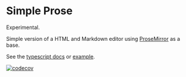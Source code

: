 # Simple Prose

Experimental.

Simple version of a HTML and Markdown editor using [ProseMirror][prosemirror] as a base.

See the [typescript docs][tsdocs] or [example][example].

[![codecov](https://codecov.io/gh/blinkk/simple-prose/branch/main/graph/badge.svg?token=VdpVUcYr4n)](https://codecov.io/gh/blinkk/simple-prose)

[example]: https://blinkk.github.io/simple-prose/example/
[prosemirror]: https://prosemirror.net/
[tsdocs]: https://blinkk.github.io/simple-prose/
